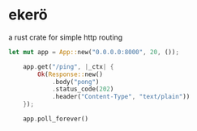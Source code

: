 # ekerö
a rust crate for simple http routing

```rust
let mut app = App::new("0.0.0.0:8000", 20, ());

    app.get("/ping", |_ctx| {
        Ok(Response::new()
            .body("pong")
            .status_code(202)
            .header("Content-Type", "text/plain"))
    });

    app.poll_forever()
```
